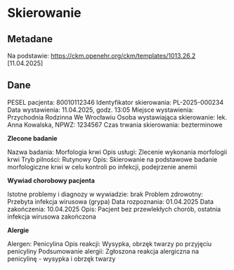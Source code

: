 # Skierowanie

## Metadane

Na podstawie: https://ckm.openehr.org/ckm/templates/1013.26.2 [11.04.2025]

## Dane

PESEL pacjenta: 80010112346
Identyfikator skierowania: PL-2025-000234
Data wystawienia: 11.04.2025, godz. 13:05
Miejsce wystawienia: Przychodnia Rodzinna We Wrocławiu
Osoba wystawiająca skierowanie: lek. Anna Kowalska, NPWZ: 1234567
Czas trwania skierowania: bezterminowe

**Zlecone badanie**

Nazwa badania: Morfologia krwi
Opis usługi: Zlecenie wykonania morfologii krwi
Tryb pilności: Rutynowy
Opis: Skierowanie na podstawowe badanie morfologiczne krwi w celu kontroli po infekcji, podejrzenie anemii

**Wywiad chorobowy pacjenta**

Istotne problemy i diagnozy w wywiadzie: brak
Problem zdrowotny: Przebyta infekcja wirusowa (grypa)
Data rozpoznania: 01.04.2025
Data zakończenia: 10.04.2025
Opis: Pacjent bez przewlekłych chorób, ostatnia infekcja wirusowa zakończona

**Alergie**

Alergen: Penicylina
Opis reakcji: Wysypka, obrzęk twarzy po przyjęciu penicyliny
Podsumowanie alergii: Zgłoszona reakcja alergiczna na penicylinę - wysypka i obrzęk twarzy